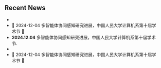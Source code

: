## Recent News

- <li>📢 2024-12-04 多智能体协同感知研究进展，中国人民大学计算机系第十届学术节 🎉</li> 
- <i class="bi bi-megaphone"></i> **2024.12.04** 多智能体协同感知研究进展，中国人民大学计算机系第十届学术节.
- <li>📢 2024-12-04 多智能体协同感知研究进展，中国人民大学计算机系第十届学术节 🎉</li> 
